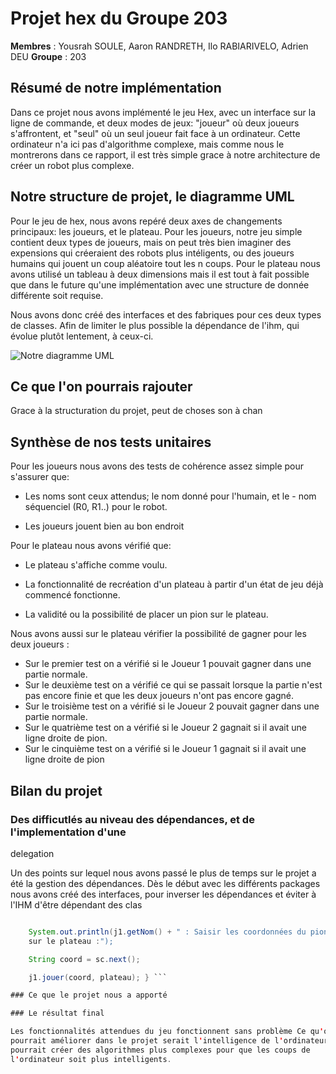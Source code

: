 # Projet hex du Groupe 203

**Membres** : Yousrah SOULE, Aaron RANDRETH, Ilo RABIARIVELO, Adrien DEU
**Groupe** : 203

## Résumé de notre implémentation 

Dans ce projet nous avons implémenté le jeu Hex, avec un interface sur la ligne
de commande, et deux modes de jeux: "joueur" où deux joueurs s'affrontent, et
"seul" où un seul joueur fait face à un ordinateur. Cette ordinateur n'a ici
pas d'algorithme complexe, mais comme nous le montrerons dans ce rapport, il
est très simple grace à notre architecture de créer un robot plus complexe.

## Notre structure de projet, le diagramme UML 

Pour le jeu de hex, nous avons repéré deux axes de changements principaux:
les joueurs, et le plateau. Pour les joueurs, notre jeu simple contient deux
types de joueurs, mais on peut très bien imaginer des expensions qui créeraient
des robots plus intéligents, ou des joueurs humains qui jouent un coup
aléatoire tout les n coups. Pour le plateau nous avons utilisé un tableau à
deux dimensions mais il est tout à fait possible que dans le future qu'une
implémentation avec une structure de donnée différente soit requise.

Nous avons donc créé des interfaces et des fabriques pour ces deux types de classes. 
Afin de limiter le plus possible la dépendance de l'ihm, qui évolue plutôt lentement, à ceux-ci.

![Notre diagramme UML](https://cdn.discordapp.com/attachments/1041750500003029165/1059522049816666223/VLBDQlCm4BplKonyX-yKquOUImdzAKaXDBGF43RErb4YIwvibPGqxrvanHLQGdmmQ6TMCxkQITkHwtojuJ--Drfrg4ndyGORghY5yCVnVWpjJfc67DKzC2TNAOFNLwB-jE_O6T8FLbk7bQDlGRYtRiqkmYjDvGu03DNSDbGogasD_nxx3m-0uIirjItEflDutB8lPWjD7PF7sw8Go8lrxDq0O48MofgS7t0x6jt5ncTQEVNfELvmYN4I1pX2vdqRfPFzmRkuUYZ7uwjRAr6Q-fgK0J7HJr7aBHALtOdSporTPFHpZ2E8-TYduS9csVWQmru1GsROVGIQsAJ0n0upy6mncKbEDhmVd1m0C_eRLvgNNwhih78CV_d9wyk-68maHb8NpvQ0WPD2SPfUwiRtkA2PnpZICvsKRsb3vlcoIYAUsqrOwuJDsjVw5m00.png)

## Ce que l'on pourrais rajouter 

Grace à la structuration du projet, peut de choses son à chan

## Synthèse de nos tests unitaires 

Pour les joueurs nous avons des tests de cohérence assez simple pour s'assurer
que:

- Les noms sont ceux attendus; le nom donné pour l'humain, et le  - nom
  séquenciel (R0, R1..) pour le robot.

- Les joueurs jouent bien au bon endroit

Pour le plateau nous avons vérifié que:     

- Le plateau s'affiche comme voulu.

- La fonctionnalité de recréation d'un plateau à partir d'un état de jeu déjà
  commencé fonctionne.

- La validité ou la possibilité de placer un pion sur le plateau.


Nous avons aussi sur le plateau vérifier la possibilité de gagner pour les deux
joueurs :

- Sur le premier test on a vérifié si le Joueur 1 pouvait gagner dans une
  partie normale.
- Sur le deuxième test on a vérifié ce qui se passait lorsque la partie n'est
  pas encore finie et que les deux joueurs n'ont pas encore gagné.
- Sur le troisième test on a vérifié si le Joueur 2 pouvait gagner dans une
  partie normale.
- Sur le quatrième test on a vérifié si le Joueur 2 gagnait si il avait une
  ligne droite de pion.
- Sur le cinquième test on a vérifié si le Joueur 1 gagnait si il avait une
  ligne droite de pion


## Bilan du projet 

### Des difficutlés au niveau des dépendances, et de l'implementation d'une
delegation

Un des points sur lequel nous avons passé le plus de temps sur le projet a été
la gestion des dépendances. Dès le début avec les différents packages nous
avons créé des interfaces, pour inverser les dépendances et éviter à l'IHM
d'être dépendant des clas

``` Java if (j1.getClass().getName().equals("joueur.JoueurHumain")) {

    System.out.println(j1.getNom() + " : Saisir les coordonnées du pion à poser
    sur le plateau :");

    String coord = sc.next();

    j1.jouer(coord, plateau); } ```

### Ce que le projet nous a apporté 

### Le résultat final 

Les fonctionnalités attendues du jeu fonctionnent sans problème Ce qu'on
pourrait améliorer dans le projet serait l'intelligence de l'ordinateur. On
pourrait créer des algorithmes plus complexes pour que les coups de
l'ordinateur soit plus intelligents. 



